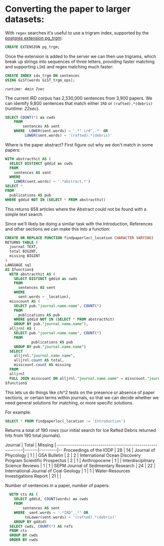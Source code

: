 # Converting the paper to larger datasets:

With `regex` searches it's useful to use a trigram index, supported by the [postgres extension pg_trgm](https://www.postgresql.org/docs/current/pgtrgm.html):

```sql
CREATE EXTENSION pg_trgm;
```

Once the extension is added to the server we can then use trigrams, which break up strings into sequences of three letters, providing faster matching and supporting `LIKE` and regex matching much faster:

```sql
CREATE INDEX idx_trgm ON sentences
USING GiST(words GiST_trgm_ops);
```
*`runtime: 4min 7sec`*

The current IRD corpus has 2,530,000 sentences from 3,900 papers.  We can identify 9,800 sentences that match either `IRD` or `(rafted).*(debris)` (*runtime: 22sec*).

```sql
SELECT COUNT(*) as cwds
  	FROM
  		sentences AS sent
  	WHERE  LOWER(sent.words) ~ '.*".ird",.*' OR
         LOWER(sent.words) ~ '(rafted).*(debris)'
```

Where is the paper abstract?  First figure out why we don't match in some papers:

```sql
WITH abstracthit AS (
  SELECT DISTINCT gddid as cwds
  FROM
    sentences AS sent
  WHERE
    LOWER(sent.words) ~ '.*abstract.*')
SELECT *
FROM
  publications AS pub
WHERE gddid NOT IN (SELECT * FROM abstracthit)
```

This returns 658 articles where the Abstract could not be found with a simple text search.

Since we'll likely be doing a similar task with the Introduction, References and other sections we can make this into a function:

```sql
CREATE OR REPLACE FUNCTION findpaperloc(_location CHARACTER VARYING)
RETURNS TABLE (
  journal TEXT,
  total BIGINT,
  missing BIGINT
)
LANGUAGE sql
AS $function$
  WITH abstracthit AS (
    SELECT DISTINCT gddid as cwds
    FROM
      sentences AS sent
    WHERE
      sent.words ~ _location),
  misscount AS (
  	SELECT pub."journal.name.name", COUNT(*)
  	FROM
  	  publications AS pub
  	WHERE gddid NOT IN (SELECT * FROM abstracthit)
  	GROUP BY pub."journal.name.name"),
  alljrnl AS (
  	SELECT pub."journal.name.name", COUNT(*)
  	FROM
    		publications AS pub
  	GROUP BY pub."journal.name.name")
  SELECT
  	alljrnl."journal.name.name",
  	alljrnl.count AS total,
  	misscount.count AS missing
  FROM
  alljrnl
  FULL JOIN misscount ON alljrnl."journal.name.name" = misscount."journal.name.name"
$function$
```

This lets us do things like $chi$^2 tests on the presence or absence of paper sections, or certain terms within journals, so that we can decide whether we need general solutions for matching, or more specific solutions.

For example:
```sql
SELECT * FROM findpaperloc(_location := 'Introduction')
```

Returns a total of 190 rows (our initial search for Ice Rafted Debris returned hits from 190 total journals).

Journal                                                     | Total | Missing |
------------------------------------------------------------|-------|---------|--
Proceedings of the IODP                                     | 28    | 14      |
Journal of Phycology                                        | 1     |         |
GSA Bulletin                                                | 2     | 2       |
International Ocean Discovery Program Scientific Prospectus | 2     | 1       |
Anthropocene                                                | 1     |         |
Interdisciplinary Science Reviews                           | 1     | 1       |
SEPM Journal of Sedimentary Research                        | 24    | 22      |
International Journal of Coal Geology                       | 1     | 1       |
Water-Resources Investigations Report                       | 21    |         |

Number of sentences in a paper, number of papers:
```sql
  WITH cts AS (
  	SELECT gddid, COUNT(words) as cwds
  	FROM
  		sentences AS sent
  	WHERE  sent.words ~ '.*IRD",.*' OR
         toLower(sent.words) ~ '(rafted).*(debris)'
  	GROUP BY gddid)
  SELECT cwds, COUNT(*) AS refs
  FROM cts
  GROUP BY cwds
  ORDER BY cwds
```

